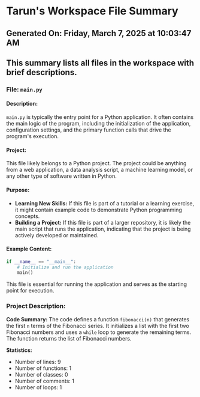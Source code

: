 # Tarun's Workspace File Summary
## Generated On: Friday, March 7, 2025 at 10:03:47 AM
This summary lists all files in the workspace with brief descriptions.
---
### File: `main.py`

#### Description:
`main.py` is typically the entry point for a Python application. It often contains the main logic of the program, including the initialization of the application, configuration settings, and the primary function calls that drive the program's execution.

#### Project:
This file likely belongs to a Python project. The project could be anything from a web application, a data analysis script, a machine learning model, or any other type of software written in Python.

#### Purpose:
- **Learning New Skills:** If this file is part of a tutorial or a learning exercise, it might contain example code to demonstrate Python programming concepts.
- **Building a Project:** If this file is part of a larger repository, it is likely the main script that runs the application, indicating that the project is being actively developed or maintained.

#### Example Content:
```python
if __name__ == "__main__":
    # Initialize and run the application
    main()
```

This file is essential for running the application and serves as the starting point for execution. 
### Project Description:
 **Code Summary:**
The code defines a function `fibonacci(n)` that generates the first `n` terms of the Fibonacci series. It initializes a list with the first two Fibonacci numbers and uses a `while` loop to generate the remaining terms. The function returns the list of Fibonacci numbers.

**Statistics:**
- Number of lines: 9
- Number of functions: 1
- Number of classes: 0
- Number of comments: 1
- Number of loops: 1
